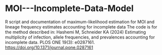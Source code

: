 # MOI---Incomplete-Data-Model
R script and documentation of maximum-likelihood estimation for MOI and lineage frequency estimates accounting for incomplete data
The code is for the method described in: Hashemi M, Schneider KA (2024) Estimating multiplicity of infection, allele frequencies, and prevalences accounting for incomplete data. PLOS ONE 19(3): e0287161. https://doi.org/10.1371/journal.pone.0287161
